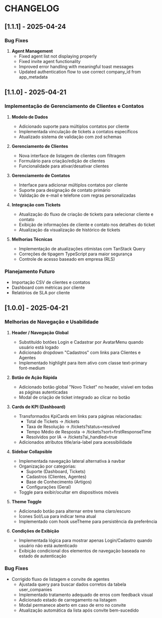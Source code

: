 
# CHANGELOG

## [1.1.1] - 2025-04-24

### Bug Fixes

1. **Agent Management**
   - Fixed agent list not displaying properly
   - Fixed invite agent functionality
   - Improved error handling with meaningful toast messages
   - Updated authentication flow to use correct company_id from app_metadata

## [1.1.0] - 2025-04-21

### Implementação de Gerenciamento de Clientes e Contatos

1. **Modelo de Dados**
   - Adicionado suporte para múltiplos contatos por cliente
   - Implementada vinculação de tickets a contatos específicos
   - Atualizado sistema de validação com zod schemas

2. **Gerenciamento de Clientes**
   - Nova interface de listagem de clientes com filtragem
   - Formulário para criação/edição de clientes
   - Funcionalidade para ativar/desativar clientes

3. **Gerenciamento de Contatos**
   - Interface para adicionar múltiplos contatos por cliente
   - Suporte para designação de contato primário
   - Validação de e-mail e telefone com regras personalizadas

4. **Integração com Tickets**
   - Atualização do fluxo de criação de tickets para selecionar cliente e contato
   - Exibição de informações de cliente e contato nos detalhes do ticket
   - Atualização da visualização de histórico de tickets

5. **Melhorias Técnicas**
   - Implementação de atualizações otimistas com TanStack Query
   - Correções de tipagem TypeScript para maior segurança
   - Controle de acesso baseado em empresa (RLS)

### Planejamento Futuro
- Importação CSV de clientes e contatos
- Dashboard com métricas por cliente
- Relatórios de SLA por cliente

## [1.0.0] - 2025-04-21

### Melhorias de Navegação e Usabilidade

1. **Header / Navegação Global**
   - Substituído botões Login e Cadastrar por AvatarMenu quando usuário está logado
   - Adicionado dropdown "Cadastros" com links para Clientes e Agentes
   - Implementado highlight para item ativo com classe text-primary font-medium

2. **Botão de Ação Rápida**
   - Adicionado botão global "Novo Ticket" no header, visível em todas as páginas autenticadas
   - Modal de criação de ticket integrado ao clicar no botão

3. **Cards de KPI (Dashboard)**
   - Transformados KpiCards em links para páginas relacionadas:
     - Total de Tickets → /tickets
     - Taxa de Resolução → /tickets?status=resolved
     - Tempo Médio de Resposta → /tickets?sort=firstResponseTime
     - Resolvidos por IA → /tickets?ai_handled=true
   - Adicionados atributos title/aria-label para acessibilidade

4. **Sidebar Collapsible**
   - Implementada navegação lateral alternativa à navbar
   - Organização por categorias:
     - Suporte (Dashboard, Tickets)
     - Cadastros (Clientes, Agentes)
     - Base de Conhecimento (Artigos)
     - Configurações (Geral)
   - Toggle para exibir/ocultar em dispositivos móveis

5. **Theme Toggle**
   - Adicionado botão para alternar entre tema claro/escuro
   - Ícones Sol/Lua para indicar tema atual
   - Implementado com hook useTheme para persistência da preferência

6. **Condições de Exibição**
   - Implementada lógica para mostrar apenas Login/Cadastro quando usuário não está autenticado
   - Exibição condicional dos elementos de navegação baseada no estado de autenticação

### Bug Fixes
- Corrigido fluxo de listagem e convite de agentes
  - Ajustada query para buscar dados corretos da tabela user_companies
  - Implementado tratamento adequado de erros com feedback visual
  - Adicionado estado de carregamento na listagem
  - Modal permanece aberto em caso de erro no convite
  - Atualização automática da lista após convite bem-sucedido

